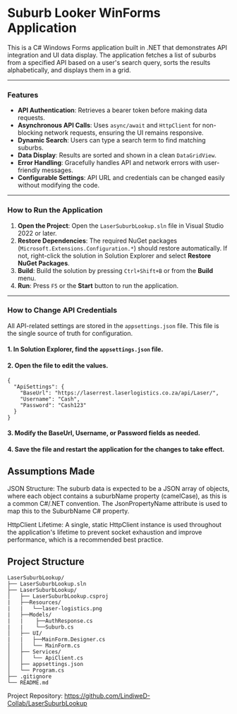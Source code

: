 # Suburb Looker WinForms Application

This is a C# Windows Forms application built in .NET that demonstrates API integration and UI data display. The application fetches a list of suburbs from a specified API based on a user's search query, sorts the results alphabetically, and displays them in a grid.

---

### Features

- **API Authentication**: Retrieves a bearer token before making data requests.
- **Asynchronous API Calls**: Uses `async/await` and `HttpClient` for non-blocking network requests, ensuring the UI remains responsive.
- **Dynamic Search**: Users can type a search term to find matching suburbs.
- **Data Display**: Results are sorted and shown in a clean `DataGridView`.
- **Error Handling**: Gracefully handles API and network errors with user-friendly messages.
- **Configurable Settings**: API URL and credentials can be changed easily without modifying the code.

---

### How to Run the Application

1. **Open the Project**: Open the `LaserSuburbLookup.sln` file in Visual Studio 2022 or later.
2. **Restore Dependencies**: The required NuGet packages (`Microsoft.Extensions.Configuration.*`) should restore automatically. If not, right-click the solution in Solution Explorer and select **Restore NuGet Packages**.
3. **Build**: Build the solution by pressing `Ctrl+Shift+B` or from the **Build** menu.
4. **Run**: Press `F5` or the **Start** button to run the application.

---

### How to Change API Credentials

All API-related settings are stored in the `appsettings.json` file. This file is the single source of truth for configuration.

#### 1. In Solution Explorer, find the `appsettings.json` file.
#### 2. Open the file to edit the values.

```
{
  "ApiSettings": {
    "BaseUrl": "https://laserrest.laserlogistics.co.za/api/Laser/",
    "Username": "Cash",
    "Password": "Cash123"
  }
}
```
#### 3. Modify the BaseUrl, Username, or Password fields as needed.

#### 4. Save the file and restart the application for the changes to take effect.

## Assumptions Made

JSON Structure: The suburb data is expected to be a JSON array of objects, where each object contains a suburbName property (camelCase), as this is a common C#/.NET convention. The JsonPropertyName attribute is used to map this to the SuburbName C# property.

HttpClient Lifetime: A single, static HttpClient instance is used throughout the application's lifetime to prevent socket exhaustion and improve performance, which is a recommended best practice.

## Project Structure
```
LaserSuburbLookup/
├── LaserSuburbLookup.sln
├── LaserSuburbLookup/
│   ├── LaserSuburbLookup.csproj
|   ├──Resources/
|   |   └──laser-logistics.png
|   ├──Models/
|   |    ├──AuthResponse.cs
|   |    └──Suburb.cs
│   ├── UI/
|   |   ├──MainForm.Designer.cs
│   │   └── MainForm.cs
│   ├── Services/
│   │   └── ApiClient.cs
│   ├── appsettings.json
│   └── Program.cs
├── .gitignore
└── README.md
```
Project Repository: https://github.com/LindiweD-Collab/LaserSuburbLookup

